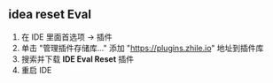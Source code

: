
## idea reset Eval

1. 在 IDE 里面首选项 -> 插件
2. 单击 "管理插件存储库..." 添加 "https://plugins.zhile.io" 地址到插件库
3. 搜索并下载 **IDE Eval Reset** 插件
4. 重启 IDE
